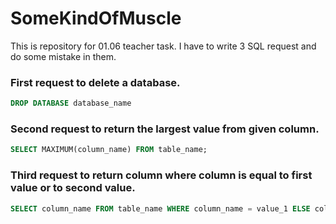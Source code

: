 # SomeKindOfMuscle
This is repository for 01.06 teacher task. I have to write 3 SQL request and do some mistake in them.
### First request to delete a database.
```sql
DROP DATABASE database_name
```
### Second request to return the largest value from given column.
```sql
SELECT MAXIMUM(column_name) FROM table_name;
```
### Third request to return column where column is equal to first value or to second value.
```sql
SELECT column_name FROM table_name WHERE column_name = value_1 ELSE column_name = value_2;
```
